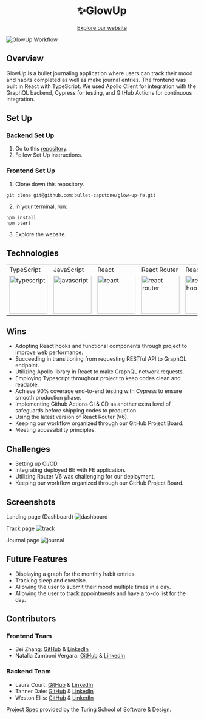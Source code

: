   <h1 align="center">✨GlowUp</h1>
<p align="center">
  <a href="https://glow-up-client.herokuapp.com/glow-up-fe/dashboard">Explore our website</a>
</p>

![GlowUp Workflow](https://github.com/bullet-capstone/glow-up-fe/actions/workflows/node.js.yml/badge.svg)

## Overview

GlowUp is a bullet journaling application where users can track their mood and habits completed as well as make journal entries. The frontend was built in React with TypeScript. We used Apollo Client for integration with the GraphQL backend, Cypress for testing, and GitHub Actions for continuous integration.

## Set Up

### Backend Set Up

1. Go to this [repository](https://github.com/WMudgeEllis/glow-up-be).
2. Follow Set Up instructions.

### Frontend Set Up

1. Clone down this repository.

```
git clone git@github.com:bullet-capstone/glow-up-fe.git
```

2. In your terminal, run:

```
npm install
npm start
```

3. Explore the website.


## Technologies

<table>
    <tr>
        <td>TypeScript</td>
        <td>JavaScript</td>
        <td>React</td>
        <td>React Router</td>
        <td>React Hooks</td>
        <td>HTML</td>
        <td>CSS</td>
        <td>Context API</td>
        <td>Cypress</td>
        <td>Apollo Client</td>
    </tr>
    </tr>
        <td><img src="https://cdn.worldvectorlogo.com/logos/typescript.svg" alt="typescript" width="100" height="auto" /></td>
        <td><img src="https://user-images.githubusercontent.com/73092355/119360616-074c6580-bc68-11eb-8ac1-f1ca05b87bf8.png" alt="javascript" width="100" height="auto" /></td>
        <td><img src="https://user-images.githubusercontent.com/73092355/119361040-74f89180-bc68-11eb-845a-29ec9f93f095.png" alt="react" width="100" height="auto" /></td>
        <td><img src="https://user-images.githubusercontent.com/73092355/119361186-9d808b80-bc68-11eb-97ee-05bde2700716.png" alt="react router" width="100" height="auto" /></td>
        <td><img src="https://miro.medium.com/max/1400/1*-Ijet6kVJqGgul6adezDLQ.png" alt="react hooks" width="100" height="auto" /></td>
        <td><img src="https://user-images.githubusercontent.com/73092355/119402191-d553f700-bc99-11eb-8cd3-6ef44023d530.png" alt="HTML" width="100" height="auto" /></td>
        <td><img src="https://user-images.githubusercontent.com/73092355/119402395-1e0bb000-bc9a-11eb-9173-30403b8848d1.png" alt="css" width="100" height="auto" /></td>
        <td><img src="https://miro.medium.com/max/1400/0*_54xAc93WGeIuRZZ.png" alt="react context api" width="100" height="auto" /></td>
        <td><img src="https://user-images.githubusercontent.com/73092355/119361263-b5f0a600-bc68-11eb-9f41-8e10aa013e7a.png" alt="Cypress" width="100" height="auto" /></td>
         <td><img src="https://user-images.githubusercontent.com/841294/53402609-b97a2180-39ba-11e9-8100-812bab86357c.png" alt="apollo client" width="100" height="auto" /></td>
    </tr>
</table>

## Wins

- Adopting React hooks and functional components through project to improve web performance.
- Succeeding in transitioning from requesting RESTful API to GraphQL endpoint.
- Utilizing Apollo library in React to make GraphQL network requests.
- Employing Typescript throughout project to keep codes clean and readable.
- Achieve 90% coverage end-to-end testing with Cypress to ensure smooth production phase.
- Implementing Github Actions CI & CD as another extra level of safeguards before shipping codes to production.
- Using the latest version of React Router (V6).
- Keeping our workflow organized through our GitHub Project Board.
- Meeting accessibility principles.

## Challenges

- Setting up CI/CD.
- Integrating deployed BE with FE application.
- Utilizing Router V6 was challenging for our deployment.
- Keeping our workflow organized through our GitHub Project Board.

## Screenshots
Landing page (Dashboard)
![dashboard](https://user-images.githubusercontent.com/73845209/146233236-433367a7-f642-44a4-b0ca-0ccd6b6505a0.gif)

Track page
![track](https://user-images.githubusercontent.com/73845209/146233279-69f6aed3-6391-49d5-a87a-cc60bbfa6c76.gif)

Journal page
![journal](https://user-images.githubusercontent.com/73845209/146233313-2b98faa5-842b-47ee-b91e-7882b60011e5.gif)


## Future Features

- Displaying a graph for the monthly habit entries.
- Tracking sleep and exercise.
- Allowing the user to submit their mood multiple times in a day.
- Allowing the user to track appointments and have a to-do list for the day.

## Contributors

### Frontend Team

- Bei Zhang: [GitHub](https://github.com/beizy) & [LinkedIn](https://www.linkedin.com/in/bei-z-75aa1b7a/)
- Natalia Zamboni Vergara: [GitHub](https://github.com/nzambonivergara) & [LinkedIn](https://www.linkedin.com/in/natalia-zamboni-vergara)

### Backend Team

- Laura Court: [GitHub](https://github.com/Lmcourt) & [LinkedIn](https://www.linkedin.com/in/laura-court/)
- Tanner Dale: [GitHub](https://github.com/TannerDale) & [LinkedIn](https://www.linkedin.com/in/tannerdale/)
- Weston Ellis: [GitHub](https://github.com/WMudgeEllis/) & [LinkedIn](https://www.linkedin.com/in/weston-mudge-ellis/)

[Project Spec](https://mod4.turing.edu/projects/capstone/) provided by the Turing School of Software & Design.
